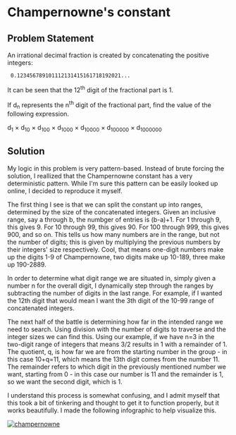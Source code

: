 # Champernowne's constant

## Problem Statement

An irrational decimal fraction is created by concatenating the positive integers:

     0.123456789101112131415161718192021...

It can be seen that the 12<sup>th</sup> digit of the fractional part is 1.

If d<sub>n</sub> represents the n<sup>th</sup> digit of the fractional part, find the value of the following expression.

d<sub>1</sub> × d<sub>10</sub> × d<sub>100</sub> × d<sub>1000</sub> × d<sub>10000</sub> × d<sub>100000</sub> × d<sub>1000000</sub>

## Solution
My logic in this problem is very pattern-based. Instead of brute forcing the solution, I reallized that the Champernowne constant has a very deterministic pattern. While I'm sure this pattern can be easily looked up online, I decided to reproduce it myself.

The first thing I see is that we can split the constant up into ranges, determined by the size of the concatenated integers. Given an inclusive range, say a through b, the numbger of entries is (b-a)+1. For 1 through 9, this gives 9. For 10 through 99, this gives 90. For 100 through 999, this gives 900, and so on. This tells us how many numbers are in the range, but not the number of digits; this is given by multiplying the previous numbers by their integers' size respectively. Cool, that means one-digit numbers make up the digits 1-9 of Champernowne, two digits make up 10-189, three make up 190-2889.

In order to determine what digit range we are situated in, simply given a number n for the overall digit, I dynamically step through the ranges by subtracting the number of digits in the last range. For example, if I wanted the 12th digit that would mean I want the 3th digit of the 10-99 range of concatenated integers.

The next half of the battle is determining how far in the intended range we need to search. Using division with the number of digits to traverse and the integer sizes we can find this. Using our example, if we have n=3 in the two-digit range of integers that means 3/2 results in 1 with a remainder of 1. The quotient, q, is how far we are from the starting number in the group - in this case 10+q=11, which means the 13th digit comes from the number 11. The remainder refers to which digit in the previously mentioned number we want, starting from 0 - in this case our number is 11 and the remainder is 1, so we want the second digit, which is 1.

I understand this process is somewhat confusing, and I admit myself that this took a bit of tinkering and thought to get it to function properly, but it works beautifully. I made the following infographic to help visualize this.

<a href="https://github.com/AncientAbysswalker/Projekt-Euler/tree/master/Euler%20Projekt%20040%20-%20Champernowne's%20constant/champernowne.png" target="_blank"><img src="https://github.com/AncientAbysswalker/Projekt-Euler/tree/master/Euler%20Projekt%20040%20-%20Champernowne's%20constant/champernowne.png" title="champernowne" /></a>